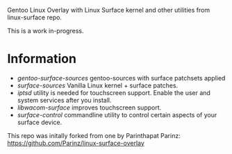 Gentoo Linux Overlay with Linux Surface kernel and other utilities from linux-surface repo.

This is a work in-progress.

# Information
- *gentoo-surface-sources* gentoo-sources with surface patchsets applied
- *surface-sources* Vanilla Linux kernel + surface patches.
- *iptsd* utility is needed for touchscreen support. Enable the user and system services after you install.
- *libwacom-surface* improves touchscreen support.
- *surface-control* commandline utility to control certain aspects of your surface device.

This repo was initally forked from one by Parinthapat Parinz: https://github.com/Parinz/linux-surface-overlay

